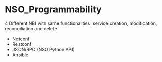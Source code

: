 # NSO_Programmability

4 Different NBI with same functionalities: service creation, modification, reconciliation and delete
- Netconf
- Restconf
- JSON/RPC (NSO Python API)
- Ansible
